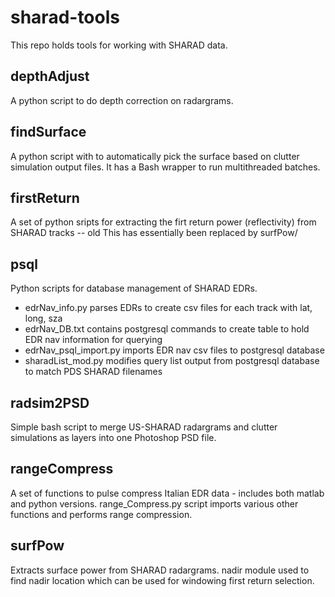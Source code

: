 # sharad-tools #

This repo holds tools for working with SHARAD data.

 ## depthAdjust
 A python script to do depth correction on radargrams.

 ## findSurface
 A python script with to automatically pick the surface based on clutter simulation output files.
 It has a Bash wrapper to run multithreaded batches.
 
 ## firstReturn
 A set of python sripts for extracting the firt return power (reflectivity) from SHARAD tracks -- old
 This has essentially been replaced by surfPow/
 
 ## psql
 Python scripts for database management of SHARAD EDRs. 
 * edrNav_info.py parses EDRs to create csv files for each track with lat, long, sza
 * edrNav_DB.txt contains postgresql commands to create table to hold EDR nav information for querying
 * edrNav_psql_import.py imports EDR nav csv files to postgresql database
 * sharadList_mod.py modifies query list output from postgresql database to match PDS SHARAD filenames

 ## radsim2PSD
 Simple bash script to merge US-SHARAD radargrams and clutter simulations as layers into one Photoshop PSD file.
 
 ## rangeCompress
 A set of functions to pulse compress Italian EDR data - includes both matlab and python versions.
 range_Compress.py script imports various other functions and performs range compression.
 
 ## surfPow
 Extracts surface power from SHARAD radargrams.
 nadir module used to find nadir location which can be used for windowing first return selection.
